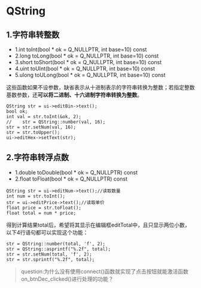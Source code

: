 # QString

## 1.字符串转整数

- 1.int toInt(bool * ok = Q_NULLPTR, int base=10) const
- 2.long toLong(bool * ok = Q_NULLPTR, int base=10) const
- 3.short toShort(bool * ok = Q_NULLPTR, int base=10) const
- 4.uint toUInt(bool * ok = Q_NULLPTR, int base=10) const
- 5.ulong toULong(bool * ok = Q_NULLPTR, int base=10) const

这些函数如果不设参数，缺省表示从十进制表示的字符串转换为整数；若指定整数基数参数，还**可以将二进制、十六进制字符串转换为整数**。
```
QString str = ui->editBin->text();
bool ok;
int val = str.toInt(&ok, 2);
//    str = QString::number(val, 16);
str = str.setNum(val, 16);
str = str.toUpper();
ui->editHex->setText(str);
```

## 2.字符串转浮点数

- 1.double toDouble(bool * ok = Q_NULLPTR) const
- 2.float toFloat(bool * ok = Q_NULLPTR) const
```
QString str = ui->editNum->text();//读取数量
int num = str.toInt();
str = ui->editPrice->text();//读取单价
float price = str.toFloat();
float total = num * price;
```
得到计算结果total后，希望将其显示在编辑框editTotal中，且只显示两位小数，以下4行语句都可以实现这个功能：
```
str = QString::number(total, 'f', 2);
str = QString::asprintf("%.2f", total);
str = str.setNum(total, 'f', 2);
str = str.sprintf("%.2f", total);
```

>question:为什么没有使用connect()函数就实现了点击按钮就能激活函数on_btnDec_clicked()进行处理的功能？

